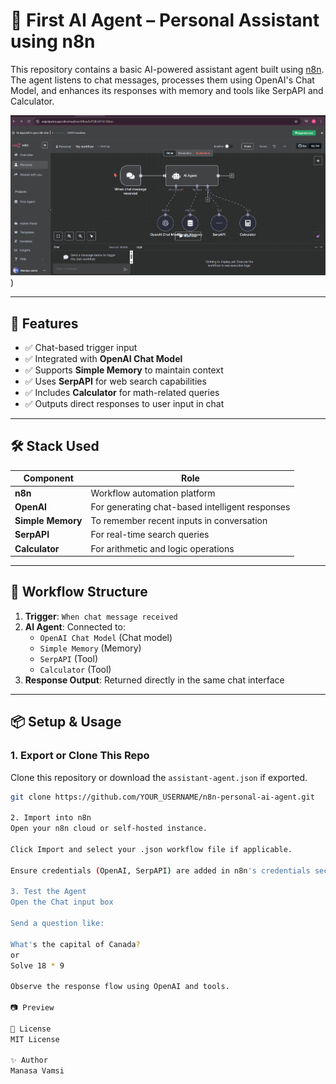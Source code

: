 # 🤖 First AI Agent – Personal Assistant using n8n

This repository contains a basic AI-powered assistant agent built using [n8n](https://n8n.io). The agent listens to chat messages, processes them using OpenAI's Chat Model, and enhances its responses with memory and tools like SerpAPI and Calculator.

![Workflow Screenshot](https://github.com/manas-vamsi/First_Agent/blob/main/Screenshot%202025-06-05%20141521.png)
)

---

## 🚀 Features

- ✅ Chat-based trigger input  
- ✅ Integrated with **OpenAI Chat Model**  
- ✅ Supports **Simple Memory** to maintain context  
- ✅ Uses **SerpAPI** for web search capabilities  
- ✅ Includes **Calculator** for math-related queries  
- ✅ Outputs direct responses to user input in chat

---

## 🛠️ Stack Used

| Component | Role |
|----------|------|
| **n8n** | Workflow automation platform |
| **OpenAI** | For generating chat-based intelligent responses |
| **Simple Memory** | To remember recent inputs in conversation |
| **SerpAPI** | For real-time search queries |
| **Calculator** | For arithmetic and logic operations |

---

## 🧩 Workflow Structure

1. **Trigger**: `When chat message received`
2. **AI Agent**: Connected to:
   - `OpenAI Chat Model` (Chat model)
   - `Simple Memory` (Memory)
   - `SerpAPI` (Tool)
   - `Calculator` (Tool)
3. **Response Output**: Returned directly in the same chat interface

---

## 📦 Setup & Usage

### 1. Export or Clone This Repo
Clone this repository or download the `assistant-agent.json` if exported.

```bash
git clone https://github.com/YOUR_USERNAME/n8n-personal-ai-agent.git

2. Import into n8n
Open your n8n cloud or self-hosted instance.

Click Import and select your .json workflow file if applicable.

Ensure credentials (OpenAI, SerpAPI) are added in n8n's credentials section.

3. Test the Agent
Open the Chat input box

Send a question like:

What's the capital of Canada?
or
Solve 18 * 9

Observe the response flow using OpenAI and tools.

📷 Preview

📜 License
MIT License

✨ Author
Manasa Vamsi
